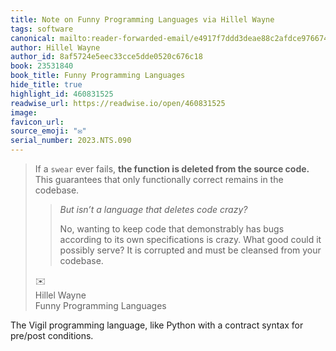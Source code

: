 ```yaml
---
title: Note on Funny Programming Languages via Hillel Wayne
tags: software
canonical: mailto:reader-forwarded-email/e4917f7ddd3deae88c2afdce976674d9
author: Hillel Wayne
author_id: 8af5724e5eec33cce5dde0520c676c18
book: 23531840
book_title: Funny Programming Languages
hide_title: true
highlight_id: 460831525
readwise_url: https://readwise.io/open/460831525
image:
favicon_url:
source_emoji: "✉️"
serial_number: 2023.NTS.090
---
```

> If a `swear` ever fails, **the function is deleted from the source code.** This guarantees that only functionally correct remains in the codebase.
> 
> > *But isn’t a language that deletes code crazy?*
> > 
> > No, wanting to keep code that demonstrably has bugs according to its own specifications is crazy. What good could it possibly serve? It is corrupted and must be cleansed from your codebase.
> <div class="quoteback-footer"><div class="quoteback-avatar"><span class="mini-emoji"> ✉️</span></div><div class="quoteback-metadata"><div class="metadata-inner"><span style="display:none">FROM:</span><div aria-label="Hillel Wayne" class="quoteback-author"> Hillel Wayne</div><div aria-label="Funny Programming Languages" class="quoteback-title"> Funny Programming Languages</div></div></div></div>

The Vigil programming language, like Python with a contract syntax for pre/post conditions.